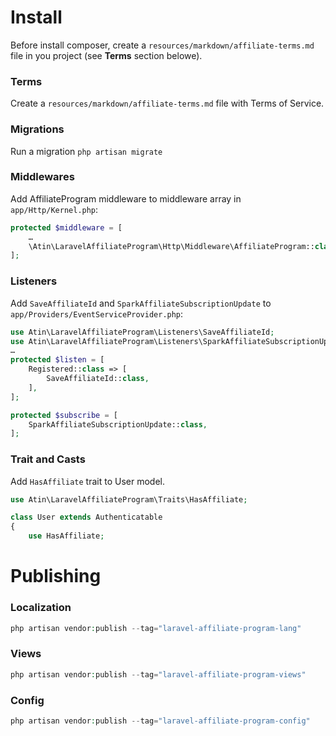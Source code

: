 # Install

Before install composer, create a ```resources/markdown/affiliate-terms.md``` file in you project (see **Terms** section belowe).

### Terms
Create a ```resources/markdown/affiliate-terms.md``` file with Terms of Service.

### Migrations
Run a migration ```php artisan migrate```

### Middlewares
Add AffiliateProgram middleware to middleware array in ```app/Http/Kernel.php```:
```php
protected $middleware = [
    …
    \Atin\LaravelAffiliateProgram\Http\Middleware\AffiliateProgram::class,
];
```

### Listeners
Add ```SaveAffiliateId``` and ```SparkAffiliateSubscriptionUpdate``` to ```app/Providers/EventServiceProvider.php```:

```php
use Atin\LaravelAffiliateProgram\Listeners\SaveAffiliateId;
use Atin\LaravelAffiliateProgram\Listeners\SparkAffiliateSubscriptionUpdate;
…
protected $listen = [
    Registered::class => [
        SaveAffiliateId::class,
    ],
];

protected $subscribe = [
    SparkAffiliateSubscriptionUpdate::class,
];
```

### Trait and Casts
Add ```HasAffiliate``` trait to User model.

```php
use Atin\LaravelAffiliateProgram\Traits\HasAffiliate;

class User extends Authenticatable
{
    use HasAffiliate;
```

# Publishing
### Localization
```php
php artisan vendor:publish --tag="laravel-affiliate-program-lang"
```

### Views
```php
php artisan vendor:publish --tag="laravel-affiliate-program-views"
```

### Config
```php
php artisan vendor:publish --tag="laravel-affiliate-program-config"
```